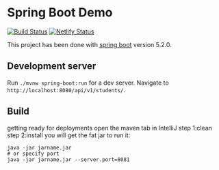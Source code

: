 # Spring Boot Demo

[![Build Status](https://travis-ci.com/charity1475/steinny.svg?branch=master)](https://travis-ci.com/charity1475/steinny) [![Netlify Status](https://api.netlify.com/api/v1/badges/99c4c587-7d71-4a6c-b8f5-7d4e55d39c44/deploy-status)](https://app.netlify.com/sites/charity1475/deploys)



This project has been done with [spring boot](https://spring.io/) version 5.2.0.

## Development server

Run `./mvnw spring-boot:run` for a dev server. Navigate to `http://localhost:8080/api/v1/students/`.

## Build
getting ready for deployments
open the maven tab in IntelliJ
step 1:clean 
step 2:install
you will get the fat jar to run it:
```shell script
java -jar jarname.jar 
# or specify port
java -jar jarname.jar --server.port=8081
```
